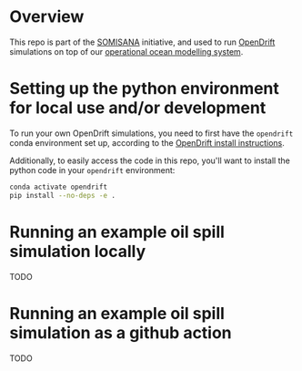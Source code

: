 # Overview

This repo is part of the [SOMISANA](https://somisana.ac.za/) initiative, and used to run [OpenDrift](https://opendrift.github.io/) simulations on top of our [operational ocean modelling system](https://github.com/SAEON/somisana-croco). 

# Setting up the python environment for local use and/or development

To run your own OpenDrift simulations, you need to first have the `opendrift` conda environment set up, according to the [OpenDrift install instructions](https://opendrift.github.io/install.html).

Additionally, to easily access the code in this repo, you'll want to install the python code in your `opendrift` environment:

```sh
conda activate opendrift
pip install --no-deps -e .
```

# Running an example oil spill simulation locally

TODO

# Running an example oil spill simulation as a github action

TODO

